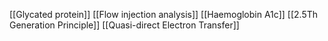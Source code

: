 [[Glycated protein]]
[[Flow injection analysis]]
[[Haemoglobin A1c]]
[[2.5Th Generation Principle]]
[[Quasi-direct Electron Transfer]]
